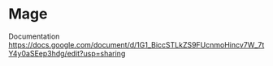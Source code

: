 # Mage
 Documentation
https://docs.google.com/document/d/1G1_BiccSTLkZS9FUcnmoHincv7W_7tY4y0aSEep3hdg/edit?usp=sharing
